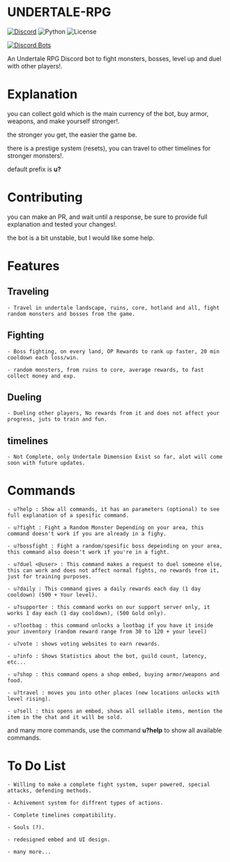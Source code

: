 # UNDERTALE-RPG

[![Discord](https://img.shields.io/discord/817437132397871135?logo=discord&style=for-the-badge)](https://discord.gg/FQYVpuNz4Q)
![Python](https://img.shields.io/badge/Python-3.8-blue?style=for-the-badge)
![License](https://img.shields.io/github/license/theblobscp/undertale-rpg?style=for-the-badge)

[![Discord Bots](https://top.gg/api/widget/815153881217892372.svg)](https://top.gg/bot/815153881217892372)   


An Undertale RPG Discord bot to fight monsters, bosses, level up and duel with other players!.

# Explanation

you can collect gold which is the main currency of the bot, buy armor, weapons, and make yourself stronger!.

the stronger you get, the easier the game be.

there is a prestige system (resets), you can travel to other timelines for stronger monsters!.

default prefix is **u?**

# Contributing

you can make an PR, and wait until a response, be sure to provide full explanation and tested your changes!.

the bot is a bit unstable, but I would like some help.

# Features

## **Traveling**

    - Travel in undertale landscape, ruins, core, hotland and all, fight random monsters and bosses from the game.

## **Fighting**
    
    - Boss fighting, on every land, OP Rewards to rank up faster, 20 min cooldown each loss/win.

    - random monsters, from ruins to core, average rewards, to fast collect money and exp.

## **Dueling** 
 
    - Dueling other players, No rewards from it and does not affect your progress, juts to train and fun.

## **timelines**
    
    - Not Complete, only Undertale Dimension Exist so far, alot will come soon with future updates.

# **Commands**

    - u?help : Show all commands, it has an parameters (optional) to see full explanation of a spesific command.

    - u?fight : Fight a Random Monster Depending on your area, this command doesn't work if you are already in a fighy.

    - u?bossfight : Fight a random/spesific boss depeinding on your area, this command also doesn't work if you're in a fight.

    - u?duel <@user> : This command makes a request to duel someone else, this can work and does not affect normal fights, no rewards from it, just for training purposes.

    - u?daily : This command gives a daily rewards each day (1 day cooldown) (500 + Your level).
 
    - u?supporter : this command works on our support server only, it works 1 day each (1 day cooldown), (500 Gold only).

    - u?lootbag : this command unlocks a lootbag if you have it inside your inventory (random reward range from 30 to 120 + your level)

    - u?vote : shows voting websites to earn rewards.

    - u?info : Shows Statistics about the bot, guild count, latency, etc...

    - u?shop : this command opens a shop embed, buying armor/weapons and food.

    - u?travel : moves you into other places (new locations unlocks with level rising).

    - u?sell : this opens an embed, shows all sellable items, mention the item in the chat and it will be sold.

and many more commands, use the command **u?help** to show all available commands.

# **To Do List**

    - Willing to make a complete fight system, super powered, special attacks, defending methods.

    - Achivement system for diffrent types of actions.

    - Complete timelines compatibility.

    - Souls (?).
   
    - redesigned embed and UI design.

    - many more...
